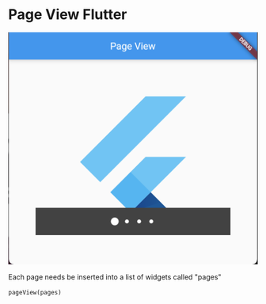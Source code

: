 # Page View Flutter

![Image1 of App](example1.png)

Each page needs be inserted into a list of widgets called "pages"

    pageView(pages)



